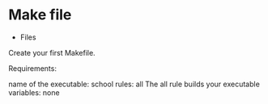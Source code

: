 # Make file

- Files 

Create your first Makefile.

Requirements:

name of the executable: school
rules: all
The all rule builds your executable
variables: none
